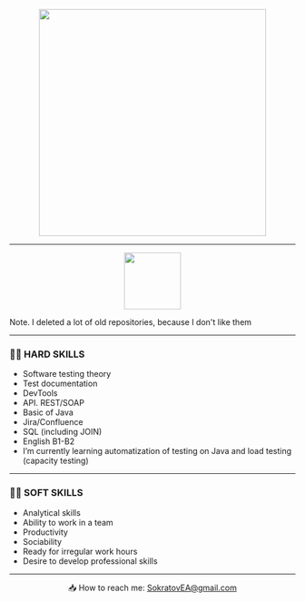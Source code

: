 <p align='center'>
<a href="https://capsule-render.vercel.app/api?type=waving&color=gradient&height=200&section=header&text=Hello%20World!&fontSize=80&animation=scaleIn"><img
         height=400 src="https://capsule-render.vercel.app/api?type=waving&color=gradient&height=200&section=header&text=Hello%20World!&fontSize=80&animation=scaleIn"/></a>
 </p>

____________

<p align='center'>
   <a href="https://github-readme-stats.vercel.app/api?username=Sokratof&hide=stars,issues,contribs,prs&theme=dark"><img
           height=100 src="https://github-readme-stats.vercel.app/api?username=Sokratof&hide=stars,issues,contribs,prs&theme=dark"/></a>
   </p>
   Note. I deleted a lot of old repositories, because I don't like them
 
 ____________

### 💪🏻 HARD SKILLS
* Software testing theory
* Test documentation
* DevTools
* API. REST/SOAP
* Basic of Java
* Jira/Confluence
* SQL (including JOIN)
* English B1-B2
* I’m currently learning automatization of testing on Java and load testing (capacity testing)
____________

### 🙏🏻 SOFT SKILLS
* Analytical skills
* Ability to work in a team
* Productivity
* Sociability
* Ready for irregular work hours
* Desire to develop professional skills
____________

<p align='center'>
📥 How to reach me: <a href = 'mailto:SokratovEA@gmail.com'>SokratovEA@gmail.com</a>
</p>


<!-- //статистика посещения аккаунта//
<div align="center" style="margin: 40px 0">
   <a href="https://github.com/Sokratof/github-profile-views-counter">
       <img width="175px" src="https://komarev.com/ghpvc/?username=Sokratof&color=DE002D">
   </a>
</div>
-->
